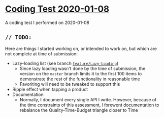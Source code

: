 # [Coding Test 2020-01-08](https://github.com/BenLeggiero/Coding-Test-2020-01-08) #

A coding test I performed on 2020-01-08


## `// TODO:` ##

Here are things I started working on, or intended to work on, but which are not complete at time of submission:

* Lazy-loading list (see branch [`feature/Lazy-Loading`](https://github.com/BenLeggiero/Coding-Test-2020-01-08/tree/feature/Lazy-Loading))
    * Since lazy loading wasn't done by the time of submission, the version on the `master` branch limits it to the first 100 items to demonstrate the rest of the functionality in reasonable time
    * Favoriting will need to be tweaked to support this
* Ripple effect when tapping a product
* Documentation
    * Normally, I document every single API I write. However, because of the time constraints of this assessment, I forewent documentation to rebalance the Quality-Time-Budget triangle closer to Time
